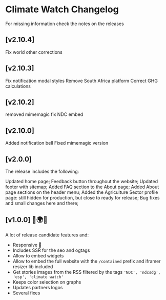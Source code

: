 # Climate Watch Changelog

For missing information check the notes on the releases

## [v2.10.4]
  Fix world other corrections

## [v2.10.3]
  Fix notification modal styles
  Remove South Africa platform
  Correct GHG calculations

## [v2.10.2]
  removed mimemagic
  fix NDC embed

## [v2.10.0]
  Added notification bell
  Fixed mimemagic version

## [v2.0.0]

  The release includes the following:

  Updated home page;
  Feedback button throughout the website;
  Updated footer with sitemap;
  Added FAQ section to the About page;
  Added About page sections on the header menu;
  Added the Agriculture Sector profile page: still hidden for production, but close to ready for release;
  Bug fixes and small changes here and there;

## [v1.0.0] 👏🌍👀
A lot of release candidate features and:

- Responsive 🤳
- Includes SSR for the seo and ogtags
- Allow to embed widgets
- Allow to embed the full website with the `/contained` prefix and iframer resizer lib included
- Get stories images from the RSS filtered by the tags `'NDC', 'ndcsdg', 'esp', 'climate watch'`
- Keeps color selection on graphs
- Updates partners logos
- Several fixes